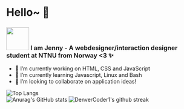 # Hello~ 👋

<h3><img src="https://i.pinimg.com/originals/32/40/ab/3240abd20459fb3b8cc4ac6919dac2a4.gif"  width="60" height="60" /> I am Jenny -  A webdesigner/interaction designer student at NTNU from Norway <3 ✨</h3>

- 🔭 I’m currently working on HTML, CSS and JavaScript
- 🌱 I’m currently learning Javascript, Linux and Bash
- 👯 I’m looking to collaborate on application ideas!

![Top Langs](https://github-readme-stats.vercel.app/api/top-langs/?username=Jendeuk&theme=omni&show_icons=true)
<br/>
![Anurag's GitHub stats](https://github-readme-stats.vercel.app/api?username=Jendeuk&theme=omni&show_icons=true) 
![DenverCoder1's github streak](https://github-readme-streak-stats.herokuapp.com/?user=Jendeuk&theme=omni)


